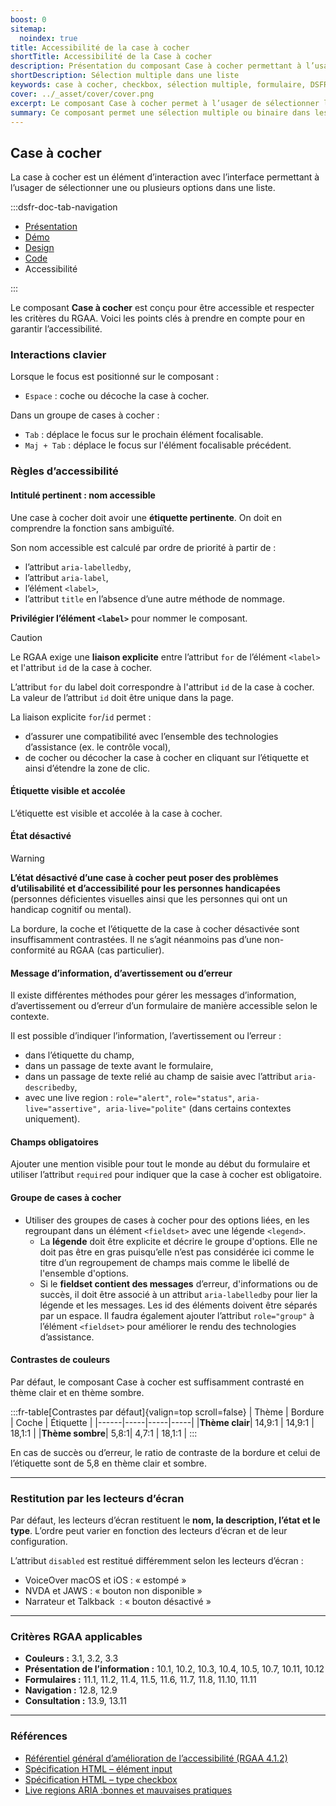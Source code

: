 ```yaml
---
boost: 0
sitemap:
  noindex: true
title: Accessibilité de la case à cocher
shortTitle: Accessibilité de la Case à cocher
description: Présentation du composant Case à cocher permettant à l’usager de sélectionner une ou plusieurs options dans une liste de manière indépendante.
shortDescription: Sélection multiple dans une liste
keywords: case à cocher, checkbox, sélection multiple, formulaire, DSFR, design système, accessibilité, interface
cover: ../_asset/cover/cover.png
excerpt: Le composant Case à cocher permet à l’usager de sélectionner librement une ou plusieurs options dans un ensemble de choix. Il est utilisé seul ou en groupe, avec ou sans texte d’aide.
summary: Ce composant permet une sélection multiple ou binaire dans les interfaces, particulièrement dans les formulaires. Il peut être utilisé seul pour un choix isolé, ou en liste pour plusieurs options. Des variantes avec texte d’aide sont proposées pour améliorer la compréhension. Il respecte les contraintes d’ergonomie, d’accessibilité et de cohérence éditoriale, sans personnalisation graphique.
---
```


## Case à cocher

La case à cocher est un élément d’interaction avec l’interface permettant à l’usager de sélectionner une ou plusieurs options dans une liste.

:::dsfr-doc-tab-navigation

- [Présentation](../index.md)
- [Démo](../demo/index.md)
- [Design](../design/index.md)
- [Code](../code/index.md)
- Accessibilité

:::

Le composant **Case à cocher** est conçu pour être accessible et respecter les critères du RGAA. Voici les points clés à prendre en compte pour en garantir l’accessibilité.

### Interactions clavier

Lorsque le focus est positionné sur le composant&nbsp;:

- `Espace`&nbsp;: coche ou décoche la case à cocher.

Dans un groupe de cases à cocher&nbsp;:

- `Tab`&nbsp;: déplace le focus sur le prochain élément focalisable.
- `Maj + Tab`&nbsp;: déplace le focus sur l'élément focalisable précédent.

### Règles d’accessibilité

#### Intitulé pertinent : nom accessible

Une case à cocher doit avoir une **étiquette pertinente**. On doit en comprendre la fonction sans ambiguïté.

Son nom accessible est calculé par ordre de priorité à partir de&nbsp;:

- l’attribut `aria-labelledby`,
- l’attribut `aria-label`,
- l’élément `<label>`,
- l’attribut `title` en l’absence d’une autre méthode de nommage.

**Privilégier l’élément `<label>`** pour nommer le composant.

>[!CAUTION]
>Le RGAA exige une **liaison explicite** entre l’attribut `for` de l’élément `<label>` et l'attribut `id` de la case à cocher.
>
>L’attribut `for` du label doit correspondre à l'attribut `id` de la case à cocher. La valeur de l’attribut `id` doit être unique dans la page.

La liaison explicite `for`/`id` permet&nbsp;:
- d’assurer une compatibilité avec l’ensemble des technologies d’assistance (ex. le contrôle vocal),
- de cocher ou décocher la case à cocher en cliquant sur l’étiquette et ainsi d’étendre la zone de clic.

#### Étiquette visible et accolée

L’étiquette est visible et accolée à la case à cocher.

#### État désactivé

> [!WARNING]
> **L’état désactivé d’une case à cocher peut poser des problèmes d’utilisabilité et d’accessibilité pour les personnes handicapées** (personnes déficientes visuelles ainsi que les personnes qui ont un handicap cognitif ou mental).

La bordure, la coche et l’étiquette de la case à cocher désactivée sont insuffisamment contrastées. Il ne s’agit néanmoins pas d’une non-conformité au RGAA (cas particulier).

#### Message d’information, d’avertissement ou d’erreur

Il existe différentes méthodes pour gérer les messages d’information, d’avertissement ou d’erreur d’un formulaire de manière accessible selon le contexte.

Il est possible d’indiquer l’information, l’avertissement ou l’erreur&nbsp;:
- dans l’étiquette du champ,
- dans un passage de texte avant le formulaire,
- dans un passage de texte relié au champ de saisie avec l’attribut `aria-describedby`,
- avec une <span lang="en">live region</span>&nbsp;: `role="alert"`, `role="status"`, `aria-live="assertive", aria-live="polite"` (dans certains contextes uniquement).

#### Champs obligatoires

Ajouter une mention visible pour tout le monde au début du formulaire et utiliser l’attribut `required` pour indiquer que la case à cocher est obligatoire.

#### Groupe de cases à cocher

- Utiliser des groupes de cases à cocher pour des options liées, en les regroupant dans un élément `<fieldset>` avec une légende `<legend>`.
  - La **légende** doit être explicite et décrire le groupe d'options. Elle ne doit pas être en gras puisqu’elle n’est pas considérée ici comme le titre d’un regroupement de champs mais comme le libellé de l'ensemble d'options.
  - Si le **fieldset contient des messages** d’erreur, d'informations ou de succès, il doit être associé à un attribut `aria-labelledby` pour lier la légende et les messages. Les id des éléments doivent être séparés par un espace. Il faudra également ajouter l’attribut `role="group"` à l’élément `<fieldset>` pour améliorer le rendu des technologies d’assistance.

#### Contrastes de couleurs

Par défaut, le composant Case à cocher est suffisamment contrasté en thème clair et en thème sombre.

:::fr-table[Contrastes par défaut]{valign=top scroll=false}
| Thème |  Bordure | Coche | Étiquette |
|------|-----|-----|-----|
|**Thème clair**| 14,9:1 | 14,9:1 | 18,1:1 |
|**Thème sombre**| 5,8:1| 4,7:1 | 18,1:1 |
:::

En cas de succès ou d’erreur, le ratio de contraste de la bordure et celui de l’étiquette sont de 5,8 en thème clair et sombre.

---

### Restitution par les lecteurs d’écran

Par défaut, les lecteurs d’écran restituent le **nom, la description, l’état et le type**. L’ordre peut varier en fonction des lecteurs d’écran et de leur configuration.

L’attribut `disabled` est restitué différemment selon les lecteurs d’écran&nbsp;:

- VoiceOver macOS et iOS&nbsp;: «&nbsp;estompé&nbsp;»
- NVDA et JAWS&nbsp;: «&nbsp;bouton non disponible&nbsp;»
- Narrateur et Talkback &nbsp;: «&nbsp;bouton désactivé&nbsp;»

---

### Critères RGAA applicables

- **Couleurs&nbsp;:** 3.1, 3.2, 3.3
- **Présentation de l’information&nbsp;:** 10.1, 10.2, 10.3, 10.4, 10.5, 10.7, 10.11, 10.12
- **Formulaires&nbsp;:** 11.1, 11.2, 11.4, 11.5, 11.6, 11.7, 11.8, 11.10, 11.11
- **Navigation&nbsp;:** 12.8, 12.9
- **Consultation&nbsp;:** 13.9, 13.11

---

### Références

- [Référentiel général d’amélioration de l’accessibilité (RGAA 4.1.2)](https://accessibilite.numerique.gouv.fr/methode/criteres-et-tests/)
- [Spécification HTML – élément input](https://html.spec.whatwg.org/#the-input-element)
- [Spécification HTML – type checkbox](https://html.spec.whatwg.org/#checkbox-state-(type=checkbox))
- [Live regions ARIA&nbsp;:bonnes et mauvaises pratiques](https://access42.net/quand-utiliser-live-regions-aria/)
